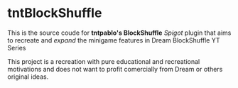 # tntBlockShuffle

This is the source coude for **tntpablo's BlockShuffle** *Spigot* plugin that aims to recreate and *expand* the minigame features in Dream BlockShuffle YT Series

This project is a recreation with pure educational and recreational motivations and does not want to profit comercially from Dream or others original ideas.
